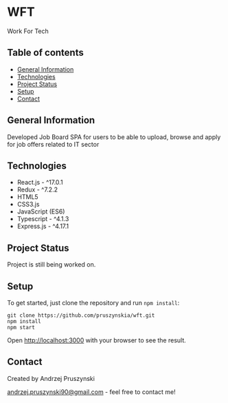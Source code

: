 # WFT
Work For Tech

## Table of contents
* [General Information](#general-information)
* [Technologies](#technologies)
* [Project Status](#project-status)
* [Setup](#setup)
* [Contact](#contact)

## General Information
Developed Job Board SPA for users to be able to upload, browse and apply for job offers related to IT sector

## Technologies
- React.js - ^17.0.1
- Redux - ^7.2.2
- HTML5
- CSS3.js
- JavaScript (ES6)
- Typescript - ^4.1.3
- Express.js - ^4.17.1

## Project Status
Project is still being worked on.

## Setup
To get started, just clone the repository and run `npm install`:

    git clone https://github.com/pruszynskia/wft.git
    npm install
    npm start
Open [http://localhost:3000](http://localhost:3000) with your browser to see the result.

## Contact
Created by Andrzej Pruszynski <br />

andrzej.pruszynski90@gmail.com - feel free to contact me!
